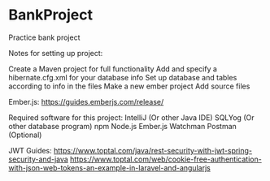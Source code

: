 # BankProject
Practice bank project

Notes for setting up project: 

Create a Maven project for full functionality
Add and specify a hibernate.cfg.xml for your database info
Set up database and tables according to info in the files
Make a new ember project
Add source files

Ember.js: 
https://guides.emberjs.com/release/

Required software for this project: 
IntelliJ (Or other Java IDE)
SQLYog (Or other database program)
npm
Node.js
Ember.js
Watchman
Postman (Optional)

JWT Guides: 
https://www.toptal.com/java/rest-security-with-jwt-spring-security-and-java
https://www.toptal.com/web/cookie-free-authentication-with-json-web-tokens-an-example-in-laravel-and-angularjs
